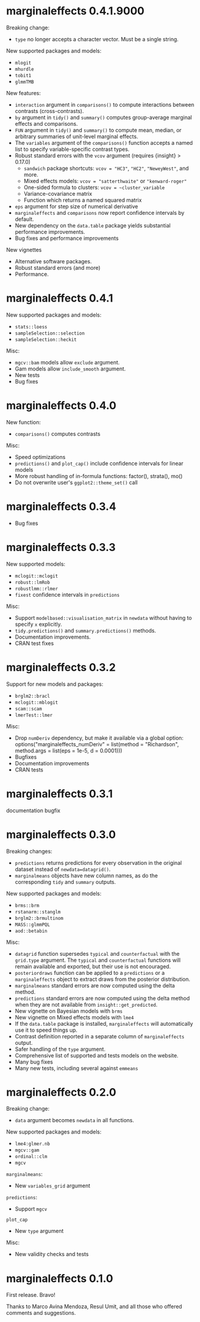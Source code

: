# marginaleffects 0.4.1.9000

Breaking change:

* `type` no longer accepts a character vector. Must be a single string.

New supported packages and models: 

* `mlogit`
* `mhurdle`
* `tobit1`
* `glmmTMB`

New features:

* `interaction` argument in `comparisons()` to compute interactions between contrasts (cross-contrasts).
* `by` argument in `tidy()` and `summary()` computes group-average marginal effects and comparisons.
* `FUN` argument in `tidy()` and `summary()` to compute mean, median, or arbitrary summaries of unit-level marginal effects.
* The `variables` argument of the `comparisons()` function accepts a named list to specify variable-specific contrast types.
* Robust standard errors with the `vcov` argument (requires {insight} > 0.17.0)
  - `sandwich` package shortcuts: `vcov = "HC3"`, `"HC2"`, `"NeweyWest"`, and more.
  - Mixed effects models: `vcov = "satterthwaite"` or `"kenward-roger"`
  - One-sided formula to clusters: `vcov = ~cluster_variable`
  - Variance-covariance matrix
  - Function which returns a named squared matrix
* `eps` argument for step size of numerical derivative
* `marginaleffects` and `comparisons` now report confidence intervals by default.
* New dependency on the `data.table` package yields substantial performance improvements.
* Bug fixes and performance improvements

New vignettes 

* Alternative software packages.
* Robust standard errors (and more)
* Performance.

# marginaleffects 0.4.1

New supported packages and models: 

* `stats::loess`
* `sampleSelection::selection`
* `sampleSelection::heckit`

Misc:

* `mgcv::bam` models allow `exclude` argument. 
* Gam models allow `include_smooth` argument. 
* New tests
* Bug fixes

# marginaleffects 0.4.0

New function:

* `comparisons()` computes contrasts

Misc:

* Speed optimizations
* `predictions()` and `plot_cap()` include confidence intervals for linear models
* More robust handling of in-formula functions: factor(), strata(), mo()
* Do not overwrite user's `ggplot2::theme_set()` call

# marginaleffects 0.3.4

* Bug fixes

# marginaleffects 0.3.3

New supported models:

* `mclogit::mclogit`
* `robust::lmRob`
* `robustlmm::rlmer`
* `fixest` confidence intervals in `predictions`

Misc:

* Support `modelbased::visualisation_matrix` in `newdata` without having to specify `x` explicitly. 
* `tidy.predictions()` and `summary.predictions()` methods.
* Documentation improvements.
* CRAN test fixes

# marginaleffects 0.3.2

Support for new models and packages:

* `brglm2::bracl`
* `mclogit::mblogit`
* `scam::scam`
* `lmerTest::lmer`

Misc:

* Drop `numDeriv` dependency, but make it available via a global option:
  options("marginaleffects_numDeriv" = list(method = "Richardson", method.args = list(eps = 1e-5, d = 0.0001)))
* Bugfixes
* Documentation improvements
* CRAN tests

# marginaleffects 0.3.1

documentation bugfix

# marginaleffects 0.3.0

Breaking changes:

* `predictions` returns predictions for every observation in the original
  dataset instead of `newdata=datagrid()`.
* `marginalmeans` objects have new column names, as do the corresponding `tidy`
  and `summary` outputs.

New supported packages and models:

* `brms::brm`
* `rstanarm::stanglm`
* `brglm2::brmultinom`
* `MASS::glmmPQL`
* `aod::betabin`

Misc:

* `datagrid` function supersedes `typical` and `counterfactual` with the `grid.type`
  argument. The `typical` and `counterfactual` functions will remain available
  and exported, but their use is not encouraged.
* `posteriordraws` function can be applied to a `predictions` or a
  `marginaleffects` object to extract draws from the posterior distribution.
* `marginalmeans` standard errors are now computed using the delta method.
* `predictions` standard errors are now computed using the delta method when they are not available from `insight::get_predicted`.
* New vignette on Bayesian models with `brms`
* New vignette on Mixed effects models with `lme4`
* If the `data.table` package is installed, `marginaleffects` will automatically use it to speed things up.
* Contrast definition reported in a separate column of `marginaleffects` output.
* Safer handling of the `type` argument.
* Comprehensive list of supported and tests models on the website.
* Many bug fixes
* Many new tests, including several against `emmeans`

# marginaleffects 0.2.0

Breaking change:

* `data` argument becomes `newdata` in all functions.

New supported packages and models:

* `lme4:glmer.nb`
* `mgcv::gam`
* `ordinal::clm`
* `mgcv`

`marginalmeans`:

* New `variables_grid` argument

`predictions`:

* Support `mgcv`

`plot_cap`

* New `type` argument

Misc:

* New validity checks and tests

# marginaleffects 0.1.0

First release. Bravo!

Thanks to Marco Avina Mendoza, Resul Umit, and all those who offered comments
and suggestions.
